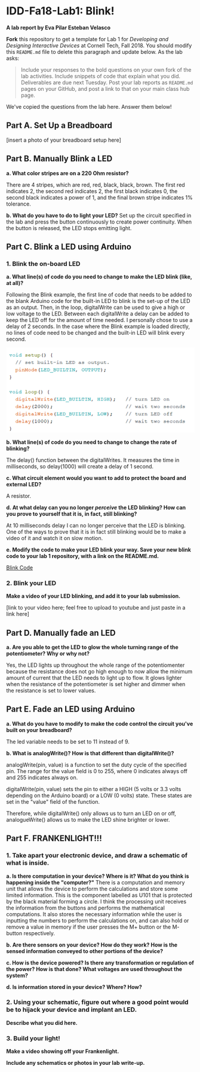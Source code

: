# IDD-Fa18-Lab1: Blink!

**A lab report by Eva Pilar Esteban Velasco**

**Fork** this repository to get a template for Lab 1 for *Developing and Designing Interactive Devices* at Cornell Tech, Fall 2018. You should modify this `README.md` file to delete this paragraph and update below. As the lab asks:

> Include your responses to the bold questions on your own fork of the lab activities. Include snippets of code that explain what you did. Deliverables are due next Tuesday. Post your lab reports as `README.md` pages on your GitHub, and post a link to that on your main class hub page.

We've copied the questions from the lab here. Answer them below!

## Part A. Set Up a Breadboard

[insert a photo of your breadboard setup here]


## Part B. Manually Blink a LED

**a. What color stripes are on a 220 Ohm resistor?**
 
 There are 4 stripes, which are red, red, black, black, brown. The first red indicates 2, the second red indicates 2, the first black indicates 0, the second black indicates a power of 1, and the final brown stripe indicates 1% tolerance. 
 
**b. What do you have to do to light your LED?**
Set up the circuit specified in the lab and press the button continuously to create power continuity. When the button is released, the LED stops emitting light.

## Part C. Blink a LED using Arduino

### 1. Blink the on-board LED

**a. What line(s) of code do you need to change to make the LED blink (like, at all)?**

Following the Blink example, the first line of code that needs to be added to the blank Arduino code for the built-in LED to blink is the set-up of the LED as an output. Then, in the loop, digitalWrite can be used to give a high or low voltage to the LED. Between each digitalWrite a delay can be added to keep the LED off for the amount of time needed. I personally chose to use a delay of 2 seconds. In the case where the Blink example is loaded directly, no lines of code need to be changed and the built-in LED will blink every second.

![Test](Inbuilt_Blink.png)

**b. What line(s) of code do you need to change to change the rate of blinking?**

The delay() function between the digitalWrites. It measures the time in milliseconds, so delay(1000) will create a delay of 1 second.

**c. What circuit element would you want to add to protect the board and external LED?**

A resistor. 
 
**d. At what delay can you no longer *perceive* the LED blinking? How can you prove to yourself that it is, in fact, still blinking?**

At 10 milliseconds delay I can no longer perceive that the LED is blinking. One of the ways to prove that it is in fact still blinking would be to make a video of it and watch it on slow motion.

**e. Modify the code to make your LED blink your way. Save your new blink code to your lab 1 repository, with a link on the README.md.**

[Blink Code](Blink_Lab1.ino)

### 2. Blink your LED

**Make a video of your LED blinking, and add it to your lab submission.**

[link to your video here; feel free to upload to youtube and just paste in a link here]


## Part D. Manually fade an LED

**a. Are you able to get the LED to glow the whole turning range of the potentiometer? Why or why not?**

Yes, the LED lights up throughout the whole range of the potentiomenter because the resistance does not go high enough to now allow the minimum amount of current that the LED needs to light up to flow. It glows lighter when the resistance of the potentiometer is set higher and dimmer when the resistance is set to lower values. 

## Part E. Fade an LED using Arduino

**a. What do you have to modify to make the code control the circuit you've built on your breadboard?**

The led variable needs to be set to 11 instead of 9.

**b. What is analogWrite()? How is that different than digitalWrite()?**

analogWrite(pin, value) is a function to set the duty cycle of the specified pin. The range for the value field is 0 to 255, where 0 indicates always off and 255 indicates always on.

digitalWrite(pin, value) sets the pin to either a HIGH (5 volts or 3.3 volts depending on the Arduino board) or a LOW (0 volts) state. These states are set in the "value" field of the function.

Therefore, while digitalWrite() only allows us to turn an LED on or off, analogueWrite() allows us to make the LED shine brighter or lower.

## Part F. FRANKENLIGHT!!!

### 1. Take apart your electronic device, and draw a schematic of what is inside. 

**a. Is there computation in your device? Where is it? What do you think is happening inside the "computer?"**
There is a computation and memory unit that allows the device to perform the calculations and store some limited information. This is the component labelled as U101 that is protected by the black material forming a circle.  I think the processing unit receives the information from the buttons and performs the mathematical computations. It also stores the necessary information while the user is inputting the numbers to perform the calculations on, and can also hold or remove a value in memory if the user presses the M+ button or the M- button respectively.

**b. Are there sensors on your device? How do they work? How is the sensed information conveyed to other portions of the device?**

**c. How is the device powered? Is there any transformation or regulation of the power? How is that done? What voltages are used throughout the system?**

**d. Is information stored in your device? Where? How?**

### 2. Using your schematic, figure out where a good point would be to hijack your device and implant an LED.

**Describe what you did here.**

### 3. Build your light!

**Make a video showing off your Frankenlight.**

**Include any schematics or photos in your lab write-up.**
